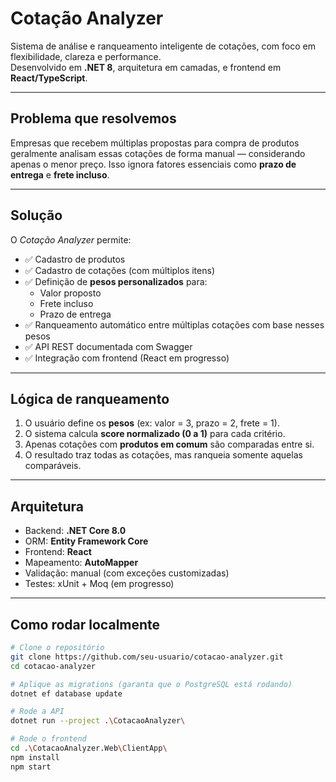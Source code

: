 # Cotação Analyzer

Sistema de análise e ranqueamento inteligente de cotações, com foco em flexibilidade, clareza e performance.  
Desenvolvido em **.NET 8**, arquitetura em camadas, e frontend em **React/TypeScript**.

---

## Problema que resolvemos

Empresas que recebem múltiplas propostas para compra de produtos geralmente analisam essas cotações de forma manual — considerando apenas o menor preço. Isso ignora fatores essenciais como **prazo de entrega** e **frete incluso**.

---

## Solução

O *Cotação Analyzer* permite:
- ✅ Cadastro de produtos
- ✅ Cadastro de cotações (com múltiplos itens)
- ✅ Definição de **pesos personalizados** para:
  - Valor proposto
  - Frete incluso
  - Prazo de entrega
- ✅ Ranqueamento automático entre múltiplas cotações com base nesses pesos
- ✅ API REST documentada com Swagger
- ✅ Integração com frontend (React em progresso)

---

## Lógica de ranqueamento

1. O usuário define os **pesos** (ex: valor = 3, prazo = 2, frete = 1).
2. O sistema calcula **score normalizado (0 a 1)** para cada critério.
3. Apenas cotações com **produtos em comum** são comparadas entre si.
4. O resultado traz todas as cotações, mas ranqueia somente aquelas comparáveis.

---

## Arquitetura

- Backend: **.NET Core 8.0**
- ORM: **Entity Framework Core**
- Frontend: **React**
- Mapeamento: **AutoMapper**
- Validação: manual (com exceções customizadas)
- Testes: xUnit + Moq (em progresso)

---

## Como rodar localmente

```bash
# Clone o repositório
git clone https://github.com/seu-usuario/cotacao-analyzer.git
cd cotacao-analyzer

# Aplique as migrations (garanta que o PostgreSQL está rodando)
dotnet ef database update

# Rode a API
dotnet run --project .\CotacaoAnalyzer\

# Rode o frontend 
cd .\CotacaoAnalyzer.Web\ClientApp\  
npm install
npm start
